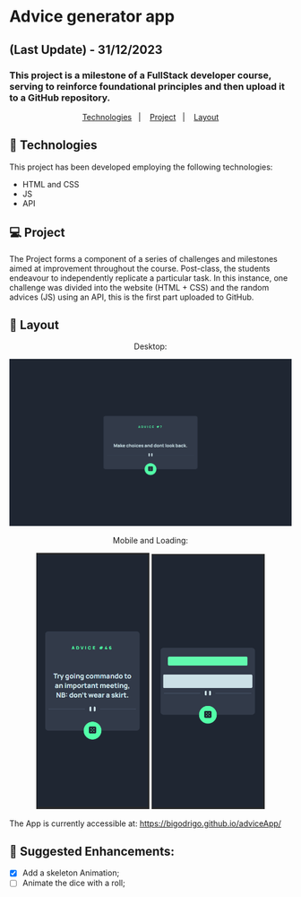 # Advice generator app
## (Last Update) - 31/12/2023
### This project is a milestone of a FullStack developer course, serving to reinforce foundational principles and then upload it to a GitHub repository.

<p align="center">
  <a href="#-technologies">Technologies</a>&nbsp;&nbsp;&nbsp;|&nbsp;&nbsp;&nbsp;
  <a href="#-project">Project</a>&nbsp;&nbsp;&nbsp;|&nbsp;&nbsp;&nbsp;
  <a href="#-layout">Layout</a>
</p>

## 🚀 Technologies

This project has been developed employing the following technologies:

- HTML and CSS
- JS
- API

## 💻 Project

The Project forms a component of a series of challenges and milestones aimed at improvement throughout the course. Post-class, the students endeavour to independently replicate a particular task. In this instance, one challenge was divided into the website (HTML + CSS) and the random advices (JS) using an API, this is the first part uploaded to GitHub.

## 🔖 Layout

<div align="center">
    <p>Desktop:</p>
    <img src="./design/desktop.png">
</div>

<div align="center">
    <p>Mobile and Loading:</p>
    <img width="40%" src="./design/mobile.png">
    <img width="40%" src="./design/loading.png">
</div>

The App is currently accessible at: https://bigodrigo.github.io/adviceApp/

## :muscle: Suggested Enhancements:

- [x] Add a skeleton Animation;
- [ ] Animate the dice with a roll;